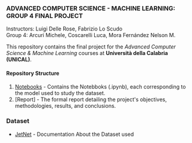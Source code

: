 ### ADVANCED COMPUTER SCIENCE - MACHINE LEARNING: GROUP 4 FINAL PROJECT    
Instructors: Luigi Delle Rose, Fabrizio Lo Scudo  
Group 4: Arcuri Michele, Coscarelli Luca, Mora Fernández Nelson M.  

This repository contains the final project for the *Advanced Computer Science & Machine Learning* courses at **Università della Calabria (UNICAL)**.  

#### Repository Structure  
1. [Notebooks](https://github.com/lucaCosca/JetNet-Group4/tree/a63d110eddd8be94f9ca184d3875bf2326895082/Notebooks) - Contains the Notebboks (.ipynb), each corresponding to the model used to study the dataset.
2. [Report] - The formal report detailing the project's objectives, methodologies, results, and conclusions.

### Dataset 
- [JetNet](https://zenodo.org/records/6975118) - Documentation About the Dataset used




